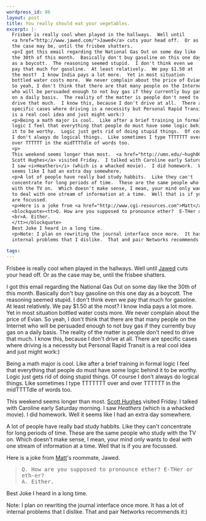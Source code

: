 ```yaml
--- 
wordpress_id: 86
layout: post
title: You really should eat your vegetables.
excerpt: |-
  Frisbee is really cool when played in the hallways.  Well until 
  <a href="http://www.jawed.com/">Jawed</a> cuts your head off.  Or as 
  the case may be, until the frisbee shatters.
  <p>I got this email regarding the National Gas Out on some day like 
  the 30th of this month.  Basically don't buy gasoline on this one day 
  as a boycott.  The reasoning seemed stupid.  I don't think even we 
  pay that much for gasoline.  At least relatively.  We pay $1.50 at 
  the most?  I know India pays a lot more.  Yet in most situation 
  bottled water costs more.  We never complain about the price of Evian.  
  So yeah, I don't think that there are that many people on the Internet 
  who will be persuaded enough to not buy gas if they currently buy gas 
  on a daily basis.  The reality of the matter is people don't need to 
  drive that much.  I know this, because I don't drive at all.  There are 
  specific cases where driving is a necessity but Personal Rapid Transit 
  is a real cool idea and just might work:)
  <p>Being a math major is cool.  Like after a brief training in formal 
  logic I feel that everything that people do must have some logic behind 
  it to be worthy.  Logic just gets rid of doing stupid things.  Of course 
  I don't always do logical things.  Like sometimes I type TTTTTTT over and 
  over TTTTTT in the midTTTTdle of words too.
  <p>
  This weekend seems longer than most.  <a href="http://umn.edu/~hugh0083/">
  Scott Hughes</a> visited Friday.  I talked with Caroline early Saturday morning.  
  I saw <i>Heathers</i> (which is a whacked movie).  I did homework.  Well it 
  seems like I had an extra day somewhere.
  <p>A lot of people have really bad study habbits.  Like they can't 
  concentrate for long periods of time.  These are the same people who study 
  with the TV on.  Which doesn't make sense, I mean, your mind only wants 
  to deal with one stream of information at a time.  Well that is if you 
  are focussed.
  <p>Here is a joke from <a href="http://www.cgi-resources.com">Matt</a>'s roommate, Jawed.
  <blockquote><tt>Q. How are you supposed to pronounce ether?  E-THer or eth-er?
  <br>A. Either.
  </tt></blockquote>
  Best Joke I heard in a long time.
  <p>Note: I plan on rewriting the journal interface once more.  It has a lot of 
  internal problems that I dislike.  That and pair Networks recommends it:)

tags: 
---
```


Frisbee is really cool when played in the hallways.  Well until 
<a href="http://www.jawed.com/">Jawed</a> cuts your head off.  Or as 
the case may be, until the frisbee shatters.
<p>I got this email regarding the National Gas Out on some day like 
the 30th of this month.  Basically don't buy gasoline on this one day 
as a boycott.  The reasoning seemed stupid.  I don't think even we 
pay that much for gasoline.  At least relatively.  We pay $1.50 at 
the most?  I know India pays a lot more.  Yet in most situation 
bottled water costs more.  We never complain about the price of Evian.  
So yeah, I don't think that there are that many people on the Internet 
who will be persuaded enough to not buy gas if they currently buy gas 
on a daily basis.  The reality of the matter is people don't need to 
drive that much.  I know this, because I don't drive at all.  There are 
specific cases where driving is a necessity but Personal Rapid Transit 
is a real cool idea and just might work:)
<p>Being a math major is cool.  Like after a brief training in formal 
logic I feel that everything that people do must have some logic behind 
it to be worthy.  Logic just gets rid of doing stupid things.  Of course 
I don't always do logical things.  Like sometimes I type TTTTTTT over and 
over TTTTTT in the midTTTTdle of words too.
<p>
This weekend seems longer than most.  <a href="http://umn.edu/~hugh0083/">
Scott Hughes</a> visited Friday.  I talked with Caroline early Saturday morning.  
I saw <i>Heathers</i> (which is a whacked movie).  I did homework.  Well it 
seems like I had an extra day somewhere.
<p>A lot of people have really bad study habbits.  Like they can't 
concentrate for long periods of time.  These are the same people who study 
with the TV on.  Which doesn't make sense, I mean, your mind only wants 
to deal with one stream of information at a time.  Well that is if you 
are focussed.
<p>Here is a joke from <a href="http://www.cgi-resources.com">Matt</a>'s roommate, Jawed.
<blockquote><tt>Q. How are you supposed to pronounce ether?  E-THer or eth-er?
<br>A. Either.
</tt></blockquote>
Best Joke I heard in a long time.
<p>Note: I plan on rewriting the journal interface once more.  It has a lot of 
internal problems that I dislike.  That and pair Networks recommends it:)
